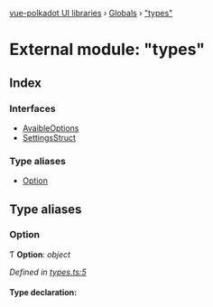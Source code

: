 [vue-polkadot UI libraries](../README.md) › [Globals](../globals.md) › ["types"](_types_.md)

# External module: "types"

## Index

### Interfaces

* [AvaibleOptions](../interfaces/_types_.avaibleoptions.md)
* [SettingsStruct](../interfaces/_types_.settingsstruct.md)

### Type aliases

* [Option](_types_.md#option)

## Type aliases

###  Option

Ƭ **Option**: *object*

*Defined in [types.ts:5](https://github.com/vue-polkadot/vue-ui/blob/52faa75/packages/vue-settings/src/types.ts#L5)*

#### Type declaration:
